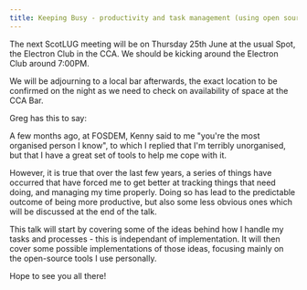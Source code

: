 ```yaml
---
title: Keeping Busy - productivity and task management (using open source tools)
---
```

The next ScotLUG meeting will be on Thursday 25th June at the usual Spot, the Electron Club in the CCA. We should be kicking around the Electron Club around 7:00PM.

We will be adjourning to a local bar afterwards, the exact location to be confirmed on the night as we need to check on availability of space at the CCA Bar.

Greg has this to say:

A few months ago, at FOSDEM, Kenny said to me "you're the most
organised person I know", to which I replied that I'm terribly
unorganised, but that I have a great set of tools to help me cope with
it.

However, it is true that over the last few years, a series of things
have occurred that have forced me to get better at tracking things
that need doing, and managing my time properly. Doing so has lead to
the predictable outcome of being more productive, but also some less
obvious ones which will be discussed at the end of the talk.

This talk will start by covering some of the ideas behind how I handle
my tasks and processes - this is independant of implementation. It
will then cover some possible implementations of those ideas, focusing
mainly on the open-source tools I use personally.

Hope to see you all there!
